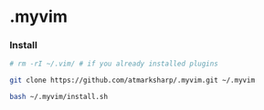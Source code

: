 # .myvim

### Install

```bash
# rm -rI ~/.vim/ # if you already installed plugins

git clone https://github.com/atmarksharp/.myvim.git ~/.myvim

bash ~/.myvim/install.sh
```
